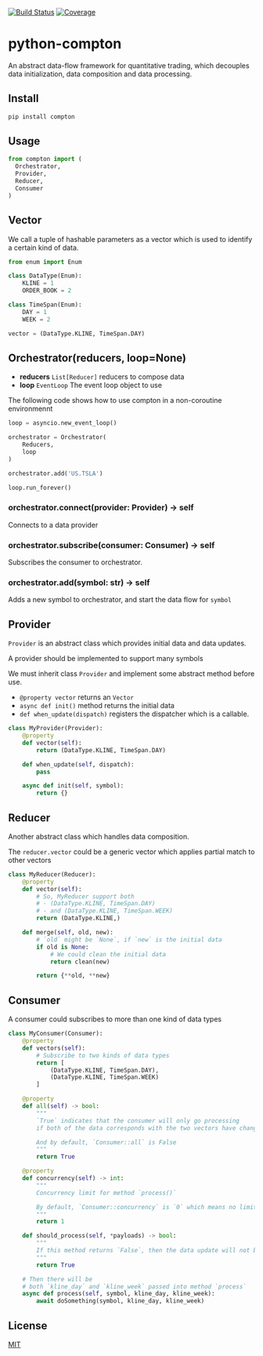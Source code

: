 [![Build Status](https://travis-ci.org/kaelzhang/python-compton.svg?branch=master)](https://travis-ci.org/kaelzhang/python-compton)
[![Coverage](https://codecov.io/gh/kaelzhang/python-compton/branch/master/graph/badge.svg)](https://codecov.io/gh/kaelzhang/python-compton)
<!-- optional appveyor tst
[![Windows Build Status](https://ci.appveyor.com/api/projects/status/github/kaelzhang/python-compton?branch=master&svg=true)](https://ci.appveyor.com/project/kaelzhang/python-compton)
-->
<!-- optional npm version
[![NPM version](https://badge.fury.io/js/python-compton.svg)](http://badge.fury.io/js/python-compton)
-->
<!-- optional npm downloads
[![npm module downloads per month](http://img.shields.io/npm/dm/python-compton.svg)](https://www.npmjs.org/package/python-compton)
-->
<!-- optional dependency status
[![Dependency Status](https://david-dm.org/kaelzhang/python-compton.svg)](https://david-dm.org/kaelzhang/python-compton)
-->

# python-compton

An abstract data-flow framework for quantitative trading, which decouples data initialization, data composition and data processing.

## Install

```sh
pip install compton
```

## Usage

```py
from compton import (
  Orchestrator,
  Provider,
  Reducer,
  Consumer
)
```

## Vector

We call a tuple of hashable parameters as a vector which is used to identify a certain kind of data.

```py
from enum import Enum

class DataType(Enum):
    KLINE = 1
    ORDER_BOOK = 2

class TimeSpan(Enum):
    DAY = 1
    WEEK = 2

vector = (DataType.KLINE, TimeSpan.DAY)
```

## Orchestrator(reducers, loop=None)

- **reducers** `List[Reducer]` reducers to compose data
- **loop** `EventLoop` The event loop object to use

The following code shows how to use compton in a non-coroutine environmennt

```py
loop = asyncio.new_event_loop()

orchestrator = Orchestrator(
    Reducers,
    loop
)

orchestrator.add('US.TSLA')

loop.run_forever()
```

### orchestrator.connect(provider: Provider) -> self

Connects to a data provider

### orchestrator.subscribe(consumer: Consumer) -> self

Subscribes the consumer to orchestrator.

### orchestrator.add(symbol: str) -> self

Adds a new symbol to orchestrator, and start the data flow for `symbol`

## Provider

`Provider` is an abstract class which provides initial data and data updates.

A provider should be implemented to support many symbols

We must inherit class `Provider` and implement some abstract method before use.

- `@property vector` returns an `Vector`
- `async def init()` method returns the initial data
- `def when_update(dispatch)` registers the dispatcher which is a callable.

```py
class MyProvider(Provider):
    @property
    def vector(self):
        return (DataType.KLINE, TimeSpan.DAY)

    def when_update(self, dispatch):
        pass

    async def init(self, symbol):
        return {}
```

## Reducer

Another abstract class which handles data composition.

The `reducer.vector` could be a generic vector which applies partial match to other vectors

```py
class MyReducer(Reducer):
    @property
    def vector(self):
        # So, MyReducer support both
        # - (DataType.KLINE, TimeSpan.DAY)
        # - and (DataType.KLINE, TimeSpan.WEEK)
        return (DataType.KLINE,)

    def merge(self, old, new):
        # `old` might be `None`, if `new` is the initial data
        if old is None:
            # We could clean the initial data
            return clean(new)

        return {**old, **new}
```

## Consumer

A consumer could subscribes to more than one kind of data types

```py
class MyConsumer(Consumer):
    @property
    def vectors(self):
        # Subscribe to two kinds of data types
        return [
            (DataType.KLINE, TimeSpan.DAY),
            (DataType.KLINE, TimeSpan.WEEK)
        ]

    @property
    def all(self) -> bool:
        """
        `True` indicates that the consumer will only go processing
        if both of the data corresponds with the two vectors have changes

        And by default, `Consumer::all` is False
        """
        return True

    @property
    def concurrency(self) -> int:
        """
        Concurrency limit for method `process()`

        By default, `Consumer::concurrency` is `0` which means no limit
        """
        return 1

    def should_process(self, *payloads) -> bool:
        """
        If this method returns `False`, then the data update will not be processed
        """
        return True

    # Then there will be
    # both `kline_day` and `kline_week` passed into method `process`
    async def process(self, symbol, kline_day, kline_week):
        await doSomething(symbol, kline_day, kline_week)
```

## License

[MIT](LICENSE)
